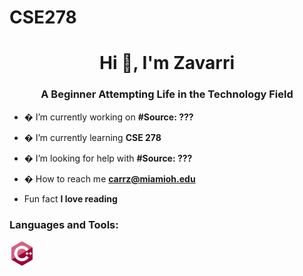 # CSE278
<h1 align="center">Hi 👋, I'm Zavarri</h1>
<h3 align="center">A Beginner Attempting Life in the Technology Field</h3>

- � I’m currently working on **#Source: ???**

- � I’m currently learning **CSE 278**

- � I’m looking for help with **#Source: ???**

- � How to reach me **carrz@miamioh.edu**

-  Fun fact **I love reading**


<h3 align="left">Languages and Tools:</h3>
<p align="left"> <a href="https://www.w3schools.com/cpp/" target="_blank"> <img src="https://raw.githubusercontent.com/devicons/devicon/master/icons/cplusplus/cplusplus-original.svg" alt="cplusplus" width="40" height="40"/> </a> </p>
